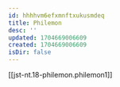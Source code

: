 ```yaml
---
id: hhhhvm6efxmnftxukusmdeq
title: Philemon
desc: ''
updated: 1704669006609
created: 1704669006609
isDir: false
---
```

[[jst-nt.18-philemon.philemon1]]
